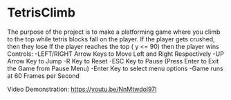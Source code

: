 # TetrisClimb
The purpose of the project is to make a platforming game where you climb to the top while tetris blocks fall on the player.
If the player gets crushed, then they lose
If the player reaches the top ( y <= 90) then the player wins
Controls:
-LEFT/RIGHT Arrow Keys to Move Left and Right Respectively
-UP Arrow Key to Jump
-R Key to Reset
-ESC Key to Pause (Press Enter to Exit the Game from Pause Menu)
-Enter Key to select menu options
-Game runs at 60 Frames per Second

Video Demonstration: https://youtu.be/NnMtwdol97I

